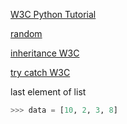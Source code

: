 [W3C Python Tutorial](https://www.w3schools.com/python/)

[random](https://docs.python.org/3/library/random.html)

[inheritance W3C](https://www.w3schools.com/python/python_inheritance.asp)

[try catch W3C](https://www.w3schools.com/python/python_try_except.asp)


last element of list
```python
>>> data = [10, 2, 3, 8]                                                                                                                   >>> data[-1]                                                                                                                               8                                                                                                                                          >>> 
```




